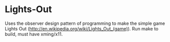 Lights-Out
==========
Uses the observer design pattern of programming to make the simple game Lights Out (http://en.wikipedia.org/wiki/Lights_Out_(game)). Run make to build, must have xming/x11.
